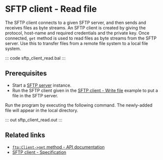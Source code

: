 # SFTP client - Read file

The SFTP client connects to a given SFTP server, and then sends and receives files as byte streams. An SFTP client is created by giving the protocol, host-name and required credentials and the private key. Once connected, `get` method is used to read files as byte streams from the SFTP server. Use this to transfer files from a remote file system to a local file system.

::: code sftp_client_read.bal :::

## Prerequisites
- Start a [SFTP server](https://hub.docker.com/r/atmoz/sftp/) instance.
- Run the SFTP client given in the [SFTP client - Write file](/learn/by-example/sftp-client-write) example to put a file in the SFTP server.

Run the program by executing the following command. The newly-added file will appear in the local directory.

::: out sftp_client_read.out :::

## Related links
- [`ftp:Client->get` method  - API documentation](https://lib.ballerina.io/ballerina/ftp/latest/clients/Client#get)
- [SFTP client - Specification](/spec/ftp/#322-secure-client)
